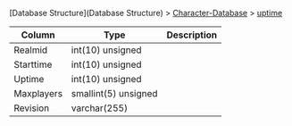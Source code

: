 [Database Structure](Database Structure) > [Character-Database](Character-Database) > [uptime](uptime)

Column | Type | Description
--- | --- | ---
Realmid | int(10) unsigned | 
Starttime | int(10) unsigned | 
Uptime | int(10) unsigned | 
Maxplayers | smallint(5) unsigned | 
Revision | varchar(255) | 
